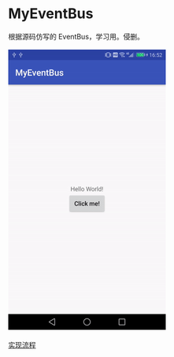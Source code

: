# MyEventBus
根据源码仿写的 EventBus，学习用。侵删。
<br/><br/>
![image](https://github.com/SakuraJin/MyEventBus/blob/master/app/src/main/res/drawable/preview.gif)
<br/><br/>
[实现流程](http://www.jianshu.com/p/de910da17900)
